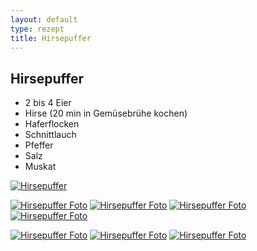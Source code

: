 ```yaml
---
layout: default
type: rezept
title: Hirsepuffer
---
```


## Hirsepuffer

- 2 bis 4 Eier
- Hirse (20 min in Gemüsebrühe kochen)
- Haferflocken
- Schnittlauch
- Pfeffer
- Salz
- Muskat

<a href="{{site.baseurl_rezepte}}/img/hirsepuffer.jpg"><img alt="Hirsepuffer" src="{{site.baseurl_rezepte}}/img/hirsepuffer.jpg" class="original_rezept" /></a>

<a href="{{site.baseurl_rezepte}}/img/hirsepuffer-photos/IMG_20140910_200351.jpg"><img alt="Hirsepuffer Foto" src="{{site.baseurl_rezepte}}/img/hirsepuffer-photos/IMG_20140910_200351.jpg" class="photo" /></a>
<a href="{{site.baseurl_rezepte}}/img/hirsepuffer-photos/IMG_20140910_200400.jpg"><img alt="Hirsepuffer Foto" src="{{site.baseurl_rezepte}}/img/hirsepuffer-photos/IMG_20140910_200400.jpg" class="photo" /></a>
<a href="{{site.baseurl_rezepte}}/img/hirsepuffer-photos/IMG_20140910_200739.jpg"><img alt="Hirsepuffer Foto" src="{{site.baseurl_rezepte}}/img/hirsepuffer-photos/IMG_20140910_200739.jpg" class="photo" /></a>
<a href="{{site.baseurl_rezepte}}/img/hirsepuffer-photos/IMG_20140910_200745.jpg"><img alt="Hirsepuffer Foto" src="{{site.baseurl_rezepte}}/img/hirsepuffer-photos/IMG_20140910_200745.jpg" class="photo" /></a>

<a href="{{site.baseurl_rezepte}}/img/hirsepuffer-photos/IMG_20140910_200335.jpg"><img alt="Hirsepuffer Foto" src="{{site.baseurl_rezepte}}/img/hirsepuffer-photos/IMG_20140910_200335.jpg" class="photo" /></a>
<a href="{{site.baseurl_rezepte}}/img/hirsepuffer-photos/IMG_20140910_200340.jpg"><img alt="Hirsepuffer Foto" src="{{site.baseurl_rezepte}}/img/hirsepuffer-photos/IMG_20140910_200340.jpg" class="photo" /></a>
<a href="{{site.baseurl_rezepte}}/img/hirsepuffer-photos/IMG_20140910_200518.jpg"><img alt="Hirsepuffer Foto" src="{{site.baseurl_rezepte}}/img/hirsepuffer-photos/IMG_20140910_200518.jpg" class="photo" /></a>

